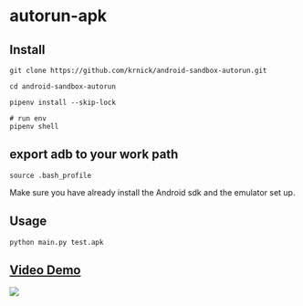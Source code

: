 # autorun-apk


## Install

```bash=
git clone https://github.com/krnick/android-sandbox-autorun.git

cd android-sandbox-autorun

pipenv install --skip-lock

# run env
pipenv shell
```


## export adb to your work path

```bash=
source .bash_profile 
```

Make sure you have already install the Android sdk and the emulator set up.


## Usage


```bash=
python main.py test.apk
```

## [Video Demo](https://www.youtube.com/watch?v=0FWliRuwiso)

![](https://i.imgur.com/hWjkNbt.gif)
